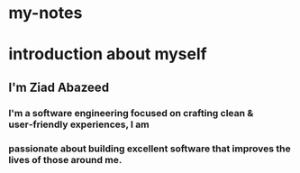 # my-notes

#  introduction about myself
## I'm Ziad Abazeed 
### I'm a software engineering focused on crafting clean & user‑friendly experiences, I am
### passionate about building excellent software that improves the lives of those around me.




